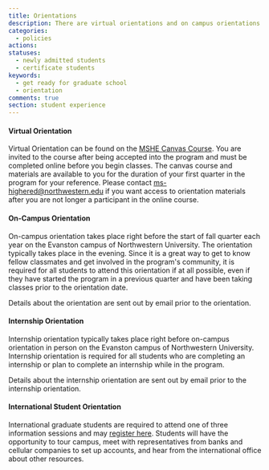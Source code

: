 ```yaml
---
title: Orientations
description: There are virtual orientations and on campus orientations for all new students regardless of student status. An internship orientation is also offered once a year for any students anticipating completing an internship.
categories:
  - policies
actions:
statuses:
  - newly admitted students
  - certificate students
keywords:
  - get ready for graduate school
  - orientation
comments: true
section: student experience
---
```



#### Virtual Orientation

Virtual Orientation can be found on the [MSHE Canvas Course](https://canvas.northwestern.edu/courses/9210). You are invited to the course after being accepted into the program and must be completed online before you begin classes. The canvas course and materials are available to you for the duration of your first quarter in the program for your reference. Please contact [ms-highered@northwestern.edu](javascript:void(location.href='mailto:'+String.fromCharCode(109,115,45,104,105,103,104,101,114,101,100,64,110,111,114,116,104,119,101,115,116,101,114,110,46,101,100,117))) if you want access to orientation materials after you are not longer a participant in the online course.&nbsp;

#### On-Campus Orientation

On-campus orientation takes place right before the start of fall quarter each year on the Evanston campus of Northwestern University. The orientation typically takes place in the evening. Since it is a great way to get to know fellow classmates and get involved in the program's community, it is required for all students to attend this orientation if at all possible, even if they have started the program in a previous quarter and have been taking classes prior to the orientation date.&nbsp;

Details about the orientation are sent out by email prior to the orientation.&nbsp;

#### Internship Orientation

Internship orientation typically takes place right before on-campus orientation in person on the Evanston campus of Northwestern University. Internship orientation is required for all students who are completing an internship or plan to complete an internship while in the program.&nbsp;

Details about the internship orientation are sent out by email prior to the internship orientation.

#### International Student Orientation

International graduate students are required to attend one of three information sessions and may [register here](http://www.northwestern.edu/international/living-working/before-arrival/student-orientation-and-check-in/graduate-international-student-orientation.html). Students will have the opportunity to tour campus, meet with representatives from banks and cellular companies to set up accounts, and hear from the international office about other resources.&nbsp;